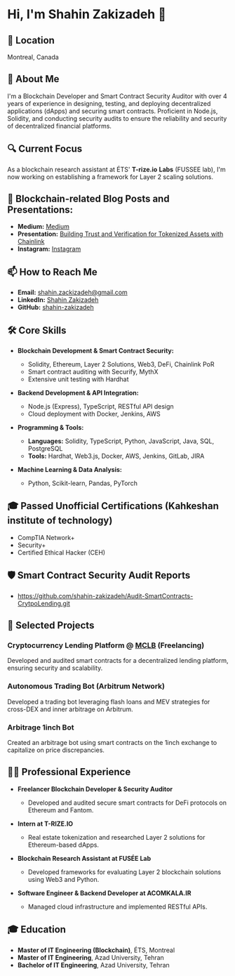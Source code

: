 # Hi, I'm Shahin Zakizadeh 👋

## 📍 Location
Montreal, Canada

## 🚀 About Me
I'm a Blockchain Developer and Smart Contract Security Auditor with over 4 years of experience in designing, testing, and deploying decentralized applications (dApps) and securing smart contracts. Proficient in Node.js, Solidity, and conducting security audits to ensure the reliability and security of decentralized financial platforms.

## 🔍 Current Focus
As a blockchain research assistant at ÉTS' **T-rize.io** **Labs** (FUSSEE lab), I'm now working on establishing a framework for Layer 2 scaling solutions.

## 📝 Blockchain-related Blog Posts and Presentations:
- **Medium:** [Medium]([https://github.com/shahin-zakizadeh](https://medium.com/@itmin3))
- **Presentation:** [Building Trust and Verification for Tokenized Assets with Chainlink](https://www.canva.com/design/DAGEr287Jew/P3No_s7sywuS2lIz9O5zXQ/view?utm_content=DAGEr287Jew&utm_campaign=designshare&utm_medium=link&utm_source=editor)
- **Instagram:** [Instagram](https://www.instagram.com/shahin.zacki)
## 📫 How to Reach Me
- **Email:** [shahin.zackizadeh@gmail.com](mailto:shahin.zackizadeh@gmail.com)
- **LinkedIn:** [Shahin Zakizadeh](https://www.linkedin.com/in/shahin-zakizadeh/)
- **GitHub:** [shahin-zakizadeh](https://github.com/shahin-zakizadeh)

## 🛠 Core Skills
- **Blockchain Development & Smart Contract Security:**
  - Solidity, Ethereum, Layer 2 Solutions, Web3, DeFi, Chainlink PoR
  - Smart contract auditing with Securify, MythX
  - Extensive unit testing with Hardhat

- **Backend Development & API Integration:**
  - Node.js (Express), TypeScript, RESTful API design
  - Cloud deployment with Docker, Jenkins, AWS

- **Programming & Tools:**
  - **Languages:** Solidity, TypeScript, Python, JavaScript, Java, SQL, PostgreSQL
  - **Tools:** Hardhat, Web3.js, Docker, AWS, Jenkins, GitLab, JIRA

- **Machine Learning & Data Analysis:**
  - Python, Scikit-learn, Pandas, PyTorch

## 🎓 Passed Unofficial Certifications (Kahkeshan institute of technology)
- CompTIA Network+
- Security+
- Certified Ethical Hacker (CEH)

## 🛡️ Smart Contract Security Audit Reports
- https://github.com/shahin-zakizadeh/Audit-SmartContracts-CrytpoLending.git

## 🌟 Selected Projects
### Cryptocurrency Lending Platform @ [MCLB](https://mclb.org/) (Freelancing)
Developed and audited smart contracts for a decentralized lending platform, ensuring security and scalability.

### Autonomous Trading Bot (Arbitrum Network)
Developed a trading bot leveraging flash loans and MEV strategies for cross-DEX and inner arbitrage on Arbitrum.

### Arbitrage 1inch Bot
Created an arbitrage bot using smart contracts on the 1inch exchange to capitalize on price discrepancies.

## 👨‍💻 Professional Experience
- **Freelancer Blockchain Developer & Security Auditor**
  - Developed and audited secure smart contracts for DeFi protocols on Ethereum and Fantom.

- **Intern at T-RIZE.IO**
  - Real estate tokenization and researched Layer 2 solutions for Ethereum-based dApps.

- **Blockchain Research Assistant at FUSÉE Lab**
  - Developed frameworks for evaluating Layer 2 blockchain solutions using Web3 and Python.

- **Software Engineer & Backend Developer at ACOMKALA.IR**
  - Managed cloud infrastructure and implemented RESTful APIs.

## 🎓 Education
- **Master of IT Engineering (Blockchain)**, ÉTS, Montreal
- **Master of IT Engineering**, Azad University, Tehran
- **Bachelor of IT Engineering**, Azad University, Tehran
